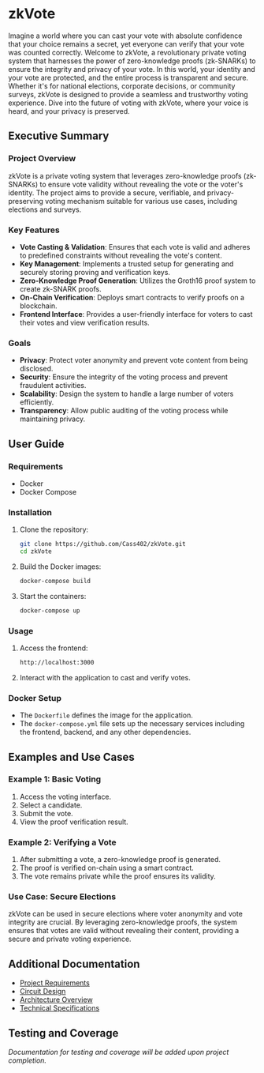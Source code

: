 # zkVote

Imagine a world where you can cast your vote with absolute confidence that your choice remains a secret, yet everyone can verify that your vote was counted correctly. Welcome to zkVote, a revolutionary private voting system that harnesses the power of zero-knowledge proofs (zk-SNARKs) to ensure the integrity and privacy of your vote. In this world, your identity and your vote are protected, and the entire process is transparent and secure. Whether it's for national elections, corporate decisions, or community surveys, zkVote is designed to provide a seamless and trustworthy voting experience. Dive into the future of voting with zkVote, where your voice is heard, and your privacy is preserved.

## Executive Summary

### Project Overview

zkVote is a private voting system that leverages zero-knowledge proofs (zk-SNARKs) to ensure vote validity without revealing the vote or the voter's identity. The project aims to provide a secure, verifiable, and privacy-preserving voting mechanism suitable for various use cases, including elections and surveys.

### Key Features

- **Vote Casting & Validation**: Ensures that each vote is valid and adheres to predefined constraints without revealing the vote's content.
- **Key Management**: Implements a trusted setup for generating and securely storing proving and verification keys.
- **Zero-Knowledge Proof Generation**: Utilizes the Groth16 proof system to create zk-SNARK proofs.
- **On-Chain Verification**: Deploys smart contracts to verify proofs on a blockchain.
- **Frontend Interface**: Provides a user-friendly interface for voters to cast their votes and view verification results.

### Goals

- **Privacy**: Protect voter anonymity and prevent vote content from being disclosed.
- **Security**: Ensure the integrity of the voting process and prevent fraudulent activities.
- **Scalability**: Design the system to handle a large number of voters efficiently.
- **Transparency**: Allow public auditing of the voting process while maintaining privacy.

## User Guide

### Requirements

- Docker
- Docker Compose

### Installation

1. Clone the repository:

   ```sh
   git clone https://github.com/Cass402/zkVote.git
   cd zkVote
   ```

2. Build the Docker images:

   ```sh
   docker-compose build
   ```

3. Start the containers:
   ```sh
   docker-compose up
   ```

### Usage

1. Access the frontend:

   ```sh
   http://localhost:3000
   ```

2. Interact with the application to cast and verify votes.

### Docker Setup

- The `Dockerfile` defines the image for the application.
- The `docker-compose.yml` file sets up the necessary services including the frontend, backend, and any other dependencies.

## Examples and Use Cases

### Example 1: Basic Voting

1. Access the voting interface.
2. Select a candidate.
3. Submit the vote.
4. View the proof verification result.

### Example 2: Verifying a Vote

1. After submitting a vote, a zero-knowledge proof is generated.
2. The proof is verified on-chain using a smart contract.
3. The vote remains private while the proof ensures its validity.

### Use Case: Secure Elections

zkVote can be used in secure elections where voter anonymity and vote integrity are crucial. By leveraging zero-knowledge proofs, the system ensures that votes are valid without revealing their content, providing a secure and private voting experience.

## Additional Documentation

- [Project Requirements](docs/requirements_threatModel.md)
- [Circuit Design](docs/circuit_design.md)
- [Architecture Overview](docs/architecture.md)
- [Technical Specifications](docs/technical_specifications.md)

## Testing and Coverage

_Documentation for testing and coverage will be added upon project completion._
